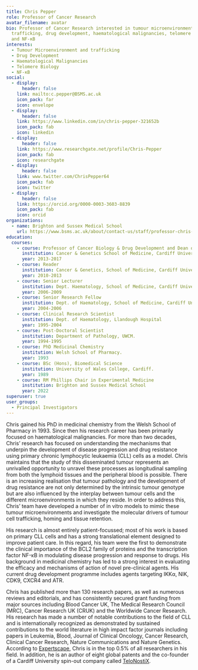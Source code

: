 ```yaml
---
title: Chris Pepper
role: Professor of Cancer Research
avatar_filename: avatar
bio: Professor of Cancer Research interested in tumour microenvironment and
  trafficking, drug development, haematological malignancies, telomere biology
  and NF-κB
interests:
  - Tumour Microenvironment and trafficking
  - Drug Development
  - Haematological Malignancies
  - Telomere Biology
  - NF-κB
social:
  - display:
      header: false
    link: mailto:c.pepper@BSMS.ac.uk
    icon_pack: far
    icon: envelope
  - display:
      header: false
    link: https://www.linkedin.com/in/chris-pepper-321652b
    icon_pack: fab
    icon: linkedin
  - display:
      header: false
    link: https://www.researchgate.net/profile/Chris-Pepper
    icon_pack: fab
    icon: researchgate
  - display:
      header: false
    link: www.twitter.com/ChrisPepper64
    icon_pack: fab
    icon: twitter
  - display:
      header: false
    link: https://orcid.org/0000-0003-3603-8839
    icon_pack: fab
    icon: orcid
organizations:
  - name: Brighton and Sussex Medical School
    url: https://www.bsms.ac.uk/about/contact-us/staff/professor-chris-pepper.aspx
education:
  courses:
    - course: Professor of Cancer Biology & Drug Development and Dean of Research
      institution: Cancer & Genetics School of Medicine, Cardiff University.
      year: 2013-2017
    - course: Reader
      institution: Cancer & Genetics, School of Medicine, Cardiff University.
      year: 2010-2013
    - course: Senior Lecturer
      institution: Dept. Haematology, School of Medicine, Cardiff University.
      year: 2006-2009
    - course: Senior Research Fellow
      institution: Dept. of Haematology, School of Medicine, Cardiff University.
      year: 2004-2006
    - course: Clinical Research Scientist
      institution: Dept. of Haematology, Llandough Hospital
      year: 1995-2004
    - course: Post-Doctoral Scientist
      institution: Department of Pathology, UWCM.
      year: 1994-1995
    - course: PhD Medicinal Chemistry
      institution: Welsh School of Pharmacy.
      year: 1993
    - course: BSc (Hons), Biomedical Science
      institution: University of Wales College, Cardiff.
      year: 1989
    - course: RM Phillips Chair in Experimental Medicine
      institution: Brighton and Sussex Medical School
      year: 2022
superuser: true
user_groups:
  - Principal Investigators
---
```

Chris gained his PhD in medicinal chemistry from the Welsh School of Pharmacy in 1993. Since then his research career has been primarily focused on haematological malignancies. For more than two decades, Chris’ research has focused on understanding the mechanisms that underpin the development of disease progression and drug resistance using primary chronic lymphocytic leukaemia (CLL) cells as a model. Chris maintains that the study of this disseminated tumour represents an unrivalled opportunity to unravel these processes as longitudinal sampling from both the lymphoid tissues and the peripheral blood is possible. There is an increasing realisation that tumour pathology and the development of drug resistance are not only determined by the intrinsic tumour genotype but are also influenced by the interplay between tumour cells and the different microenvironments in which they reside. In order to address this, Chris’ team have developed a number of in vitro models to mimic these tumour microenvironments and investigate the molecular drivers of tumour cell trafficking, homing and tissue retention.


His research is almost entirely patient-focussed; most of his work is based on primary CLL cells and has a strong translational element designed to improve patient care. In this regard, his team were the first to demonstrate the clinical importance of the BCL2 family of proteins and the transcription factor NF-κB in modulating disease progression and response to drugs. His background in medicinal chemistry has led to a strong interest in evaluating the efficacy and mechanisms of action of novel pre-clinical agents. His current drug development programme includes agents targeting IKKα, NIK, CDK9, CXCR4 and ATR.


Chris has published more than 130 research papers, as well as numerous reviews and editorials, and has consistently secured grant funding from major sources including Blood Cancer UK, The Medical Research Council (MRC), Cancer Research UK (CRUK) and the Worldwide Cancer Research. His research has made a number of notable contributions to the field of CLL and is internationally recognized as demonstrated by sustained contributions to the world literature in high impact factor journals including papers in Leukemia, Blood, Journal of Clinical Oncology, Cancer Research, Clinical Cancer Research, Nature Communications and Nature Genetics. According to [Expertscape](http://www.sussex.ac.uk/staff/newsandevents/?id=56934), Chris is in the top 0.5% of all researchers in his field. In addition, he is an author of eight global patents and the co-founder of a Cardiff University spin-out company called [TeloNostiX](https://www.telonostix.com/).
